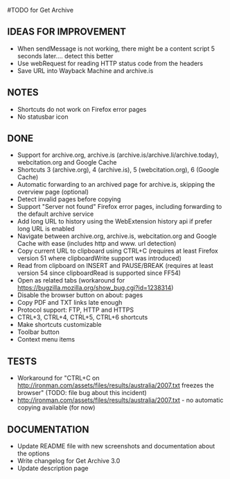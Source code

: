 #TODO for Get Archive

## IDEAS FOR IMPROVEMENT
* When sendMessage is not working, there might be a content script 5 seconds later.... detect this better
* Use webRequest for reading HTTP status code from the headers 
* Save URL into Wayback Machine and archive.is

## NOTES
* Shortcuts do not work on Firefox error pages
* No statusbar icon

## DONE
* Support for archive.org, archive.is (archive.is/archive.li/archive.today), webcitation.org and Google Cache
* Shortcuts 3 (archive.org), 4 (archive.is), 5 (webcitation.org), 6 (Google Cache)
* Automatic forwarding to an archived page for archive.is, skipping the overview page (optional)
* Detect invalid pages before copying
* Support "Server not found" Firefox error pages, including forwarding to the default archive service
* Add long URL to history using the WebExtension history api if prefer long URL is enabled
* Navigate between archive.org, archive.is, webcitation.org and Google Cache with ease (includes http and www. url detection)
* Copy current URL to clipboard using CTRL+C (requires at least Firefox version 51 where clipboardWrite support was introduced)
* Read from clipboard on INSERT and PAUSE/BREAK (requires at least version 54 since clipboardRead is supported since FF54)
* Open as related tabs (workaround for https://bugzilla.mozilla.org/show_bug.cgi?id=1238314)
* Disable the browser button on about: pages
* Copy PDF and TXT links late enough
* Protocol support: FTP, HTTP and HTTPS
* CTRL+3, CTRL+4, CTRL+5, CTRL+6 shortcuts
* Make shortcuts customizable
* Toolbar button
* Context menu items

## TESTS
* Workaround for "CTRL+C on http://ironman.com/assets/files/results/australia/2007.txt freezes the browser" (TODO: file bug about this incident)
* http://ironman.com/assets/files/results/australia/2007.txt - no automatic copying available (for now)

## DOCUMENTATION
* Update README file with new screenshots and documentation about the options
* Write changelog for Get Archive 3.0
* Update description page